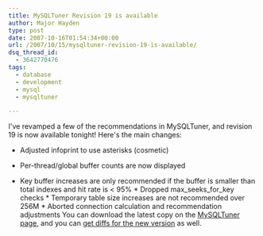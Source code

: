 ```yaml
---
title: MySQLTuner Revision 19 is available
author: Major Hayden
type: post
date: 2007-10-16T01:54:34+00:00
url: /2007/10/15/mysqltuner-revision-19-is-available/
dsq_thread_id:
  - 3642770476
tags:
  - database
  - development
  - mysql
  - mysqltuner

---
```

I've revamped a few of the recommendations in MySQLTuner, and revision 19 is now available tonight! Here's the main changes:

* Adjusted infoprint to use asterisks (cosmetic)

* Per-thread/global buffer counts are now displayed

* Key buffer increases are only recommended if the buffer is smaller than total indexes and hit rate is < 95% \* Dropped max\_seeks\_for_key checks \* Temporary table size increases are not recommended over 256M * Aborted connection calculation and recommendation adjustments You can download the latest copy on the [MySQLTuner page][1], and you can [get diffs for the new version][2] as well.

 [1]: http://rackerhacker.com/mysqltuner/
 [2]: http://tools.assembla.com/mysqltuner/
